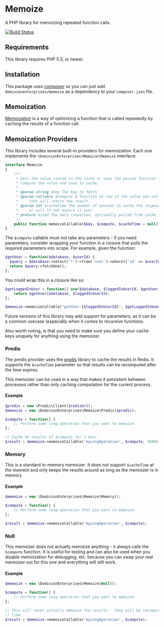 # Memoize
A PHP library for memoizing repeated function calls.

[![Build Status](https://travis-ci.org/dominionenterprises/memoize-php.png)](https://travis-ci.org/dominionenterprises/memoize-php)

## Requirements
This library requires PHP 5.3, or newer.

## Installation
This package uses [composer](https://getcomposer.org) so you can just add
`dominionenterprises/memoize` as a dependency to your `composer.json` file.

## Memoization
[Memoization](http://en.wikipedia.org/wiki/Memoization) is a way of optimizing a function that is called repeatedly by caching the results of a function call.

## Memoization Providers
This library includes several built-in providers for memoization.  Each one
implements the `\DominionEnterprises\Memoize\Memoize` interface:
```php
interface Memoize
{
    /**
     * Gets the value stored in the cache or uses the passed function to
     * compute the value and save to cache.
     *
     * @param string $key The key to fetch
     * @param callable $compute A function to run if the value was not cached
     *     that will return the result.
     * @param int $cacheTime The number of seconds to cache the response for,
     *     or null to not expire it ever.
     * @return mixed The data requested, optionally pulled from cache
     */
    public function memoizeCallable($key, $compute, $cacheTime = null);
}
```

The `$compute` callable must not take any parameters - if you need parameters,
consider wrapping your function in a closure that pulls the required parameters
into scope.  For example, given the function:
```php
$getUser = function($database, $userId) {
  $query = $database->select('*')->from('user')->where(['id' => $userId]);
  return $query->fetchOne();
};
```

You could wrap this in a closure like so:
```php
$getLoggedInUser = function() use($database, $loggedInUserId, $getUser) {
    return $getUser($database, $loggedInUserId);
};

$memoize->memoizeCallable("getUser-{$loggedInUserId}", $getLoggedInUser);
```

Future versions of this library may add support for parameters, as it can be a
common usecase (especially when it comes to recursive functions.

Also worth noting, is that you need to make sure you define your cache keys
uniquely for anything using the memoizer.

### Predis
The predis provider uses the [predis](https://github.com/nrk/predis) library to
cache the results in Redis.  It supports the `$cacheTime` parameter so that
results can be recomputed after the time expires.

This memoizer can be used in a way that makes it persistent between processes
rather than only caching computation for the current process.

#### Example
```php
$predis = new \Predis\Client($redisUrl);
$memoize = new \DominionEnterprises\Memoize\Predis($predis);

$compute = function() {
    // Perform some long operation that you want to memoize
};

// Cache he results of $compute for 1 hour.
$result = $memoize->memoizeCallable('myLongOperation', $compute, 3600);
```

### Memory
This is a standard in-memory memoizer.  It does not support `$cacheTime` at the
moment and only keeps the results around as long as the memoizer is in memory.

#### Example
```php
$memoize = new \DominionEnterprises\Memoize\Memory();

$compute = function() {
    // Perform some long operation that you want to memoize
};

$result = $memoize->memoizeCallable('myLongOperation', $compute);
```

### Null
This memoizer does not actually memoize anything - it always calls the
`$compute` function.  It is useful for testing and can also be used when you
disable memoization for debugging, etc. because you can swap your real memoizer
out for this one and everything will still work.

#### Example
```php
$memoize = new \DominionEnterprises\Memoize\Null();

$compute = function() {
    // Perform some long operation that you want to memoize
};

// This will never actually memoize the results - they will be recomputed every
// time.
$result = $memoize->memoizeCallable('myLongOperation', $compute);
```
